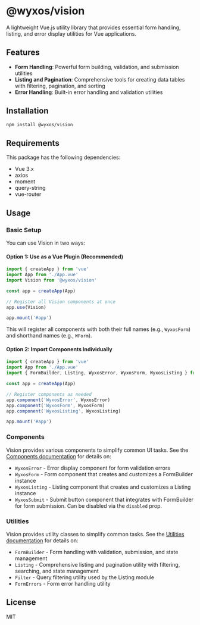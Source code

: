 # @wyxos/vision

A lightweight Vue.js utility library that provides essential form handling, listing, and error display utilities for Vue applications.

## Features

- **Form Handling**: Powerful form building, validation, and submission utilities
- **Listing and Pagination**: Comprehensive tools for creating data tables with filtering, pagination, and sorting
- **Error Handling**: Built-in error handling and validation utilities

## Installation

```bash
npm install @wyxos/vision
```

## Requirements

This package has the following dependencies:

- Vue 3.x
- axios
- moment
- query-string
- vue-router

## Usage

### Basic Setup

You can use Vision in two ways:

#### Option 1: Use as a Vue Plugin (Recommended)

```javascript
import { createApp } from 'vue'
import App from './App.vue'
import Vision from '@wyxos/vision'

const app = createApp(App)

// Register all Vision components at once
app.use(Vision)

app.mount('#app')
```

This will register all components with both their full names (e.g., `WyxosForm`) and shorthand names (e.g., `WForm`).

#### Option 2: Import Components Individually

```javascript
import { createApp } from 'vue'
import App from './App.vue'
import { FormBuilder, Listing, WyxosError, WyxosForm, WyxosListing } from '@wyxos/vision'

const app = createApp(App)

// Register components as needed
app.component('WyxosError', WyxosError)
app.component('WyxosForm', WyxosForm)
app.component('WyxosListing', WyxosListing)

app.mount('#app')
```

### Components

Vision provides various components to simplify common UI tasks. See the [Components documentation](./docs/Components.md) for details on:

- `WyxosError` - Error display component for form validation errors
- `WyxosForm` - Form component that creates and customizes a FormBuilder instance
- `WyxosListing` - Listing component that creates and customizes a Listing instance
- `WyxosSubmit` - Submit button component that integrates with FormBuilder for form submission. Can be disabled via the `disabled` prop.

### Utilities

Vision provides utility classes to simplify common tasks. See the [Utilities documentation](./docs/Utilities.md) for details on:

- `FormBuilder` - Form handling with validation, submission, and state management
- `Listing` - Comprehensive listing and pagination utility with filtering, searching, and state management
- `Filter` - Query filtering utility used by the Listing module
- `FormErrors` - Form error handling utility


## License

MIT

